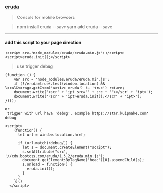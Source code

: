 ### [eruda](https://github.com/liriliri/eruda)

> Console for mobile browsers

> npm install eruda --save
> yarn add eruda --save

---

#### add this script to your page direction
```
<script src="node_modules/eruda/eruda.min.js"></script>
<script>eruda.init();</script>
```

> use trigger debug
```
(function () {
    var src = 'node_modules/eruda/eruda.min.js';
    if (!/eruda=true/.test(window.location) && localStorage.getItem('active-eruda') != 'true') return;
    document.write('<scr' + 'ipt src="' + src + '"></scr' + 'ipt>');
    document.write('<scr' + 'ipt>eruda.init();</scr' + 'ipt>');
})();

or 
 trigger with url hava 'debug', example https://star.kuipmake.com?debug

<script>
    (function() {
      let url = window.location.href;
      
      if (url.match(/debug/)) {
        let s = document.createElement("script");
        s.setAttribute("src", '//cdn.bootcss.com/eruda/1.5.2/eruda.min.js');
        document.getElementsByTagName('head')[0].appendChild(s); 
        s.onload = function() {
          eruda.init();
        }
      }
    })()
  </script>
```
